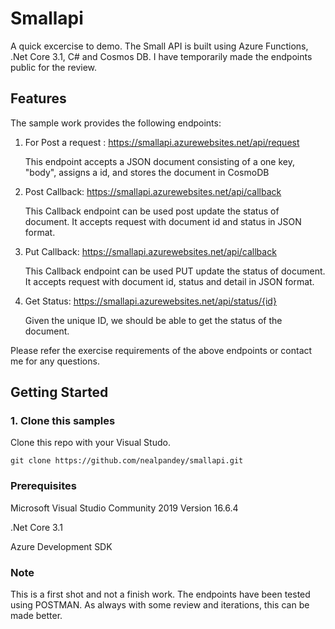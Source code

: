 # Smallapi
A quick excercise to demo. The Small API is built using Azure Functions, .Net Core 3.1, C# and Cosmos DB. I have temporarily made the endpoints public for the review. 


## Features
The sample work provides the following endpoints:

1. For Post a request : https://smallapi.azurewebsites.net/api/request

    This endpoint accepts a JSON document consisting of a one key, "body", assigns a id, and stores the document in CosmoDB
2. Post Callback: https://smallapi.azurewebsites.net/api/callback

    This Callback endpoint can be used post update the status of document. It accepts request with document id and status in JSON format.
3. Put Callback: https://smallapi.azurewebsites.net/api/callback

    This Callback endpoint can be used PUT update the status of document. It accepts request with document id, status and detail in JSON format.
4. Get Status: https://smallapi.azurewebsites.net/api/status/{id}

    Given the unique ID, we should be able to get the status of the document.
    
Please refer the exercise requirements of the above endpoints or contact me for any questions.

## Getting Started

### 1. Clone this samples

Clone this repo with your Visual Studo. 

```
git clone https://github.com/nealpandey/smallapi.git
```

### Prerequisites

Microsoft Visual Studio Community 2019
Version 16.6.4

.Net Core 3.1

Azure Development SDK


### Note

This is a first shot and not a finish work. The endpoints have been tested using POSTMAN. As always with some review and iterations, this can be made better.
